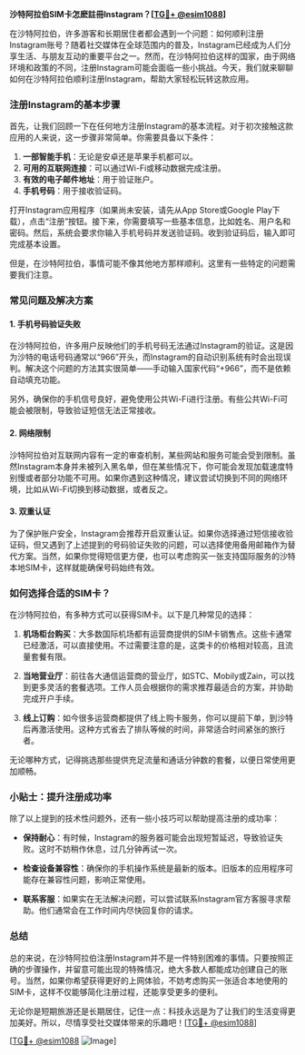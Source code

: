 **沙特阿拉伯SIM卡怎麽註冊Instagram？[[TG💪+ @esim1088](https://t.me/s/esim1088)]**

在沙特阿拉伯，许多游客和长期居住者都会遇到一个问题：如何顺利注册Instagram账号？随着社交媒体在全球范围内的普及，Instagram已经成为人们分享生活、与朋友互动的重要平台之一。然而，在沙特阿拉伯这样的国家，由于网络环境和政策的不同，注册Instagram可能会面临一些小挑战。今天，我们就来聊聊如何在沙特阿拉伯顺利注册Instagram，帮助大家轻松玩转这款应用。

### 注册Instagram的基本步骤

首先，让我们回顾一下在任何地方注册Instagram的基本流程。对于初次接触这款应用的人来说，这一步骤非常简单。你需要具备以下条件：

1. **一部智能手机**：无论是安卓还是苹果手机都可以。
2. **可用的互联网连接**：可以通过Wi-Fi或移动数据完成注册。
3. **有效的电子邮件地址**：用于验证账户。
4. **手机号码**：用于接收验证码。

打开Instagram应用程序（如果尚未安装，请先从App Store或Google Play下载），点击“注册”按钮。接下来，你需要填写一些基本信息，比如姓名、用户名和密码。然后，系统会要求你输入手机号码并发送验证码。收到验证码后，输入即可完成基本设置。

但是，在沙特阿拉伯，事情可能不像其他地方那样顺利。这里有一些特定的问题需要我们注意。

### 常见问题及解决方案

#### 1. **手机号码验证失败**
在沙特阿拉伯，许多用户反映他们的手机号码无法通过Instagram的验证。这是因为沙特的电话号码通常以“966”开头，而Instagram的自动识别系统有时会出现误判。解决这个问题的方法其实很简单——手动输入国家代码“+966”，而不是依赖自动填充功能。

另外，确保你的手机信号良好，避免使用公共Wi-Fi进行注册。有些公共Wi-Fi可能会被限制，导致验证短信无法正常接收。

#### 2. **网络限制**
沙特阿拉伯对互联网内容有一定的审查机制，某些网站和服务可能会受到限制。虽然Instagram本身并未被列入黑名单，但在某些情况下，你可能会发现加载速度特别慢或者部分功能不可用。如果你遇到这种情况，建议尝试切换到不同的网络环境，比如从Wi-Fi切换到移动数据，或者反之。

#### 3. **双重认证**
为了保护账户安全，Instagram会推荐开启双重认证。如果你选择通过短信接收验证码，但又遇到了上述提到的号码验证失败的问题，可以选择使用备用邮箱作为替代方案。当然，如果你觉得短信更方便，也可以考虑购买一张支持国际服务的沙特本地SIM卡，这样就能确保号码始终有效。

### 如何选择合适的SIM卡？

在沙特阿拉伯，有多种方式可以获得SIM卡。以下是几种常见的选择：

1. **机场柜台购买**：大多数国际机场都有运营商提供的SIM卡销售点。这些卡通常已经激活，可以直接使用。不过需要注意的是，这类卡的价格相对较高，且流量套餐有限。

2. **当地营业厅**：前往各大通信运营商的营业厅，如STC、Mobily或Zain，可以找到更多灵活的套餐选项。工作人员会根据你的需求推荐最适合的方案，并协助完成开户手续。

3. **线上订购**：如今很多运营商都提供了线上购卡服务，你可以提前下单，到沙特后再激活使用。这种方式省去了排队等候的时间，非常适合时间紧张的旅行者。

无论哪种方式，记得挑选那些提供充足流量和通话分钟数的套餐，以便日常使用更加顺畅。

### 小贴士：提升注册成功率

除了以上提到的技术性问题外，还有一些小技巧可以帮助提高注册的成功率：

- **保持耐心**：有时候，Instagram的服务器可能会出现短暂延迟，导致验证失败。这时不妨稍作休息，过几分钟再试一次。
  
- **检查设备兼容性**：确保你的手机操作系统是最新的版本。旧版本的应用程序可能存在兼容性问题，影响正常使用。

- **联系客服**：如果实在无法解决问题，可以尝试联系Instagram官方客服寻求帮助。他们通常会在工作时间内尽快回复你的请求。

### 总结

总的来说，在沙特阿拉伯注册Instagram并不是一件特别困难的事情。只要按照正确的步骤操作，并留意可能出现的特殊情况，绝大多数人都能成功创建自己的账号。当然，如果你希望获得更好的上网体验，不妨考虑购买一张适合本地使用的SIM卡，这样不仅能够简化注册过程，还能享受更多的便利。

无论你是短期旅游还是长期居住，记住一点：科技永远是为了让我们的生活变得更加美好。所以，尽情享受社交媒体带来的乐趣吧！[[TG💪+ @esim1088](https://t.me/s/esim1088)]

[[TG💪+ @esim1088](https://t.me/s/esim1088) ![Image](https://i.postimg.cc/4NQfJmqS/Snipaste-2025-05-13-00-14-12.png)]